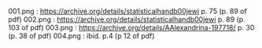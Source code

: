 001.png : https://archive.org/details/statisticalhandb00jewi p. 75 (p. 89 of pdf)
002.png : https://archive.org/details/statisticalhandb00jewi p. 89 (p. 103 of pdf)
003.png : https://archive.org/details/AAlexandrina-197718/ p. 30 (p. 38 of pdf)
004.png : ibid. p.4  (p 12 of pdf)
